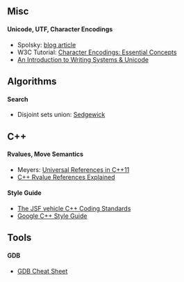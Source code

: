 ## Misc
#### Unicode, UTF, Character Encodings
* Spolsky: [blog article](http://www.joelonsoftware.com/articles/Unicode.html)
* W3C Tutorial: [Character Encodings: Essential Concepts](http://www.w3.org/International/articles/definitions-characters/)
* [An Introduction to Writing Systems & Unicode](https://r12a.github.io/scripts/tutorial/)


## Algorithms
#### Search
* Disjoint sets union: [Sedgewick](http://algs4.cs.princeton.edu/15uf/)


## C++
#### Rvalues, Move Semantics
* Meyers: [Universal References in C++11](https://isocpp.org/blog/2012/11/universal-references-in-c11-scott-meyers)
* [C++ Rvalue References Explained](http://thbecker.net/articles/rvalue_references/section_01.html)

#### Style Guide
* [The JSF vehicle C++ Coding Standards](http://www.stroustrup.com/JSF-AV-rules.pdf)
* [Google C++ Style Guide](https://google-styleguide.googlecode.com/svn/trunk/cppguide.html)


## Tools
#### GDB
* [GDB Cheat Sheet](http://darkdust.net/files/GDB%20Cheat%20Sheet.pdf)
